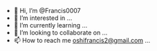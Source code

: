 - 👋 Hi, I’m @Francis0007
- 👀 I’m interested in  ...
- 🌱 I’m currently learning ...
- 💞️ I’m looking to collaborate on ...
- 📫 How to reach me oshifrancis2@gmail.com ...

<!---
Francis0007/Francis0007 is a ✨ special ✨ repository because its `README.md` (this file) appears on your GitHub profile.
You can click the Preview link to take a look at your changes.
--->
